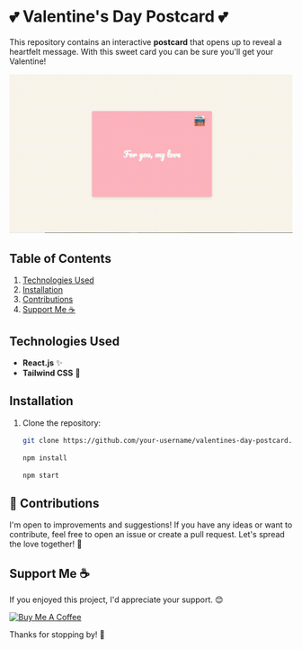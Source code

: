 # 💕 Valentine's Day Postcard 💕

This repository contains an interactive **postcard** that opens up to reveal a heartfelt message. With this sweet card you can be sure you'll get your Valentine!

![Valentine's Day Postcard](./example.gif)

## Table of Contents
1. [Technologies Used](#-technologies-used)
2. [Installation](#-installation)
3. [Contributions](#-contributions)
4. [Support Me ☕](#support-me-)

## Technologies Used

- **React.js** ✨
- **Tailwind CSS** 🎨

## Installation

1. Clone the repository:

   ```bash
   git clone https://github.com/your-username/valentines-day-postcard.git
   ```
   
   ```bash
   npm install
   ```
   
   ```bash
   npm start
   ```
   
## 🤝 Contributions
I'm open to improvements and suggestions! If you have any ideas or want to contribute, feel free to open an issue or create a pull request. Let's spread the love together! 💖

## Support Me ☕
If you enjoyed this project, I'd appreciate your support. 😊

<a href="https://www.buymeacoffee.com/stolllukasl" target="_blank">
  <img src="https://cdn.buymeacoffee.com/buttons/v2/default-yellow.png" 
       alt="Buy Me A Coffee" 
       style="height: 60px !important; width: 217px !important;">
</a>

Thanks for stopping by! 🤍